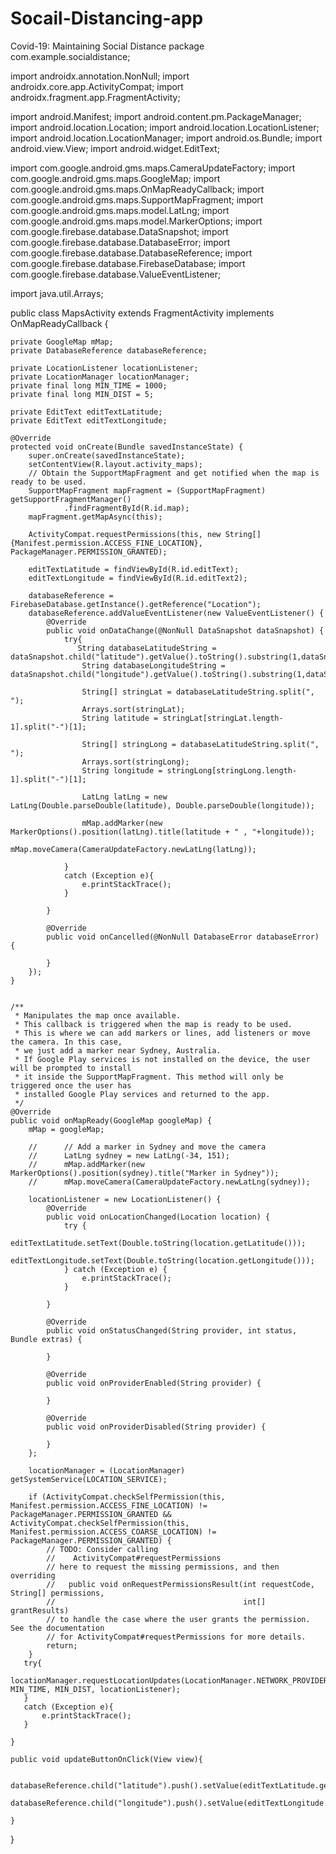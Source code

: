 # Socail-Distancing-app
Covid-19: Maintaining Social Distance
package com.example.socialdistance;

import androidx.annotation.NonNull;
import androidx.core.app.ActivityCompat;
import androidx.fragment.app.FragmentActivity;

import android.Manifest;
import android.content.pm.PackageManager;
import android.location.Location;
import android.location.LocationListener;
import android.location.LocationManager;
import android.os.Bundle;
import android.view.View;
import android.widget.EditText;

import com.google.android.gms.maps.CameraUpdateFactory;
import com.google.android.gms.maps.GoogleMap;
import com.google.android.gms.maps.OnMapReadyCallback;
import com.google.android.gms.maps.SupportMapFragment;
import com.google.android.gms.maps.model.LatLng;
import com.google.android.gms.maps.model.MarkerOptions;
import com.google.firebase.database.DataSnapshot;
import com.google.firebase.database.DatabaseError;
import com.google.firebase.database.DatabaseReference;
import com.google.firebase.database.FirebaseDatabase;
import com.google.firebase.database.ValueEventListener;

import java.util.Arrays;

public class MapsActivity extends FragmentActivity implements OnMapReadyCallback {

    private GoogleMap mMap;
    private DatabaseReference databaseReference;

    private LocationListener locationListener;
    private LocationManager locationManager;
    private final long MIN_TIME = 1000;
    private final long MIN_DIST = 5;

    private EditText editTextLatitude;
    private EditText editTextLongitude;

    @Override
    protected void onCreate(Bundle savedInstanceState) {
        super.onCreate(savedInstanceState);
        setContentView(R.layout.activity_maps);
        // Obtain the SupportMapFragment and get notified when the map is ready to be used.
        SupportMapFragment mapFragment = (SupportMapFragment) getSupportFragmentManager()
                .findFragmentById(R.id.map);
        mapFragment.getMapAsync(this);

        ActivityCompat.requestPermissions(this, new String[]{Manifest.permission.ACCESS_FINE_LOCATION}, PackageManager.PERMISSION_GRANTED);

        editTextLatitude = findViewById(R.id.editText);
        editTextLongitude = findViewById(R.id.editText2);

        databaseReference = FirebaseDatabase.getInstance().getReference("Location");
        databaseReference.addValueEventListener(new ValueEventListener() {
            @Override
            public void onDataChange(@NonNull DataSnapshot dataSnapshot) {
                try{
                   String databaseLatitudeString = dataSnapshot.child("latitude").getValue().toString().substring(1,dataSnapshot.child("latitude").getValue().toString().length()-1);
                    String databaseLongitudeString = dataSnapshot.child("longitude").getValue().toString().substring(1,dataSnapshot.child("longitude").getValue().toString().length()-1);

                    String[] stringLat = databaseLatitudeString.split(", ");
                    Arrays.sort(stringLat);
                    String latitude = stringLat[stringLat.length-1].split("-")[1];

                    String[] stringLong = databaseLatitudeString.split(", ");
                    Arrays.sort(stringLong);
                    String longitude = stringLong[stringLong.length-1].split("-")[1];

                    LatLng latLng = new LatLng(Double.parseDouble(latitude), Double.parseDouble(longitude));

                    mMap.addMarker(new MarkerOptions().position(latLng).title(latitude + " , "+longitude));
                    mMap.moveCamera(CameraUpdateFactory.newLatLng(latLng));

                }
                catch (Exception e){
                    e.printStackTrace();
                }

            }

            @Override
            public void onCancelled(@NonNull DatabaseError databaseError) {

            }
        });
    }


    /**
     * Manipulates the map once available.
     * This callback is triggered when the map is ready to be used.
     * This is where we can add markers or lines, add listeners or move the camera. In this case,
     * we just add a marker near Sydney, Australia.
     * If Google Play services is not installed on the device, the user will be prompted to install
     * it inside the SupportMapFragment. This method will only be triggered once the user has
     * installed Google Play services and returned to the app.
     */
    @Override
    public void onMapReady(GoogleMap googleMap) {
        mMap = googleMap;

        //      // Add a marker in Sydney and move the camera
        //      LatLng sydney = new LatLng(-34, 151);
        //      mMap.addMarker(new MarkerOptions().position(sydney).title("Marker in Sydney"));
        //      mMap.moveCamera(CameraUpdateFactory.newLatLng(sydney));

        locationListener = new LocationListener() {
            @Override
            public void onLocationChanged(Location location) {
                try {
                    editTextLatitude.setText(Double.toString(location.getLatitude()));
                    editTextLongitude.setText(Double.toString(location.getLongitude()));
                } catch (Exception e) {
                    e.printStackTrace();
                }

            }

            @Override
            public void onStatusChanged(String provider, int status, Bundle extras) {

            }

            @Override
            public void onProviderEnabled(String provider) {

            }

            @Override
            public void onProviderDisabled(String provider) {

            }
        };

        locationManager = (LocationManager) getSystemService(LOCATION_SERVICE);

        if (ActivityCompat.checkSelfPermission(this, Manifest.permission.ACCESS_FINE_LOCATION) != PackageManager.PERMISSION_GRANTED && ActivityCompat.checkSelfPermission(this, Manifest.permission.ACCESS_COARSE_LOCATION) != PackageManager.PERMISSION_GRANTED) {
            // TODO: Consider calling
            //    ActivityCompat#requestPermissions
            // here to request the missing permissions, and then overriding
            //   public void onRequestPermissionsResult(int requestCode, String[] permissions,
            //                                          int[] grantResults)
            // to handle the case where the user grants the permission. See the documentation
            // for ActivityCompat#requestPermissions for more details.
            return;
        }
       try{
           locationManager.requestLocationUpdates(LocationManager.NETWORK_PROVIDER, MIN_TIME, MIN_DIST, locationListener);
       }
       catch (Exception e){
           e.printStackTrace();
       }

    }

    public void updateButtonOnClick(View view){

        databaseReference.child("latitude").push().setValue(editTextLatitude.getText().toString());
        databaseReference.child("longitude").push().setValue(editTextLongitude.getText().toString());

    }
}
